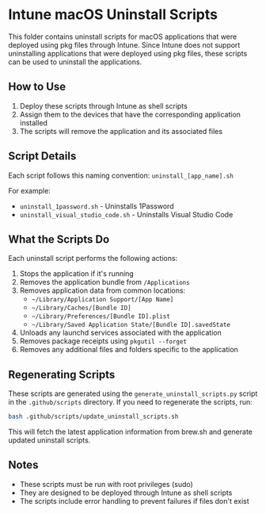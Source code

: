 # Intune macOS Uninstall Scripts

This folder contains uninstall scripts for macOS applications that were deployed using pkg files through Intune. Since Intune does not support uninstalling applications that were deployed using pkg files, these scripts can be used to uninstall the applications.

## How to Use

1. Deploy these scripts through Intune as shell scripts
2. Assign them to the devices that have the corresponding application installed
3. The scripts will remove the application and its associated files

## Script Details

Each script follows this naming convention: `uninstall_[app_name].sh`

For example:

- `uninstall_1password.sh` - Uninstalls 1Password
- `uninstall_visual_studio_code.sh` - Uninstalls Visual Studio Code

## What the Scripts Do

Each uninstall script performs the following actions:

1. Stops the application if it's running
2. Removes the application bundle from `/Applications`
3. Removes application data from common locations:
   - `~/Library/Application Support/[App Name]`
   - `~/Library/Caches/[Bundle ID]`
   - `~/Library/Preferences/[Bundle ID].plist`
   - `~/Library/Saved Application State/[Bundle ID].savedState`
4. Unloads any launchd services associated with the application
5. Removes package receipts using `pkgutil --forget`
6. Removes any additional files and folders specific to the application

## Regenerating Scripts

These scripts are generated using the `generate_uninstall_scripts.py` script in the `.github/scripts` directory. If you need to regenerate the scripts, run:

```bash
bash .github/scripts/update_uninstall_scripts.sh
```

This will fetch the latest application information from brew.sh and generate updated uninstall scripts.

## Notes

- These scripts must be run with root privileges (sudo)
- They are designed to be deployed through Intune as shell scripts
- The scripts include error handling to prevent failures if files don't exist
